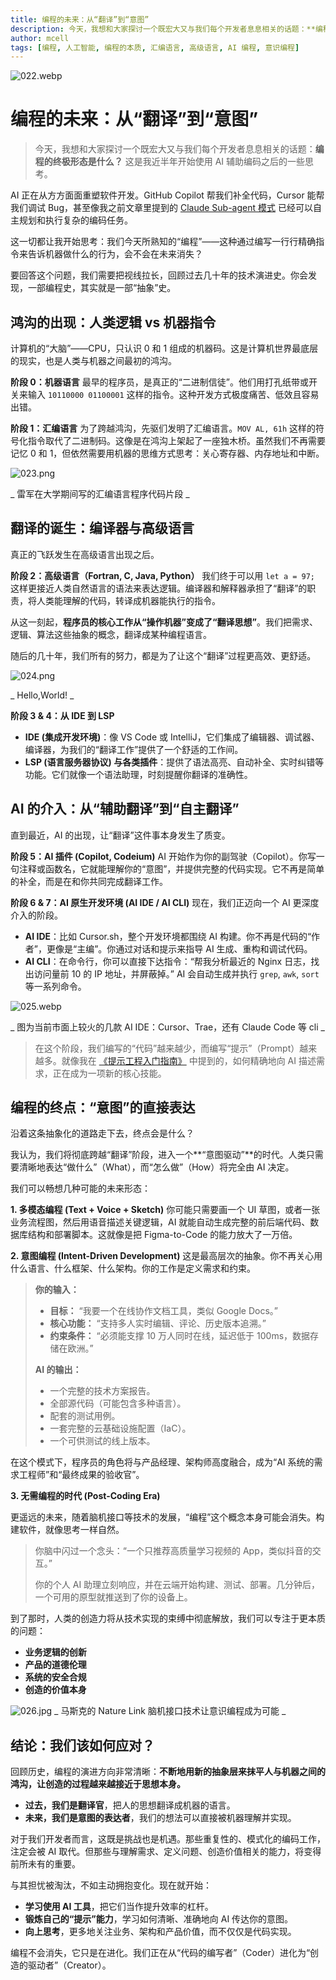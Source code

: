 ```yaml
---
title: 编程的未来：从“翻译”到“意图”
description: 今天，我想和大家探讨一个既宏大又与我们每个开发者息息相关的话题：**编程的终极形态是什么？** 这是我近半年开始使用 AI 辅助编码之后的一些思考。
author: mcell
tags: [编程, 人工智能, 编程的本质, 汇编语言, 高级语言, AI 编程, 意识编程]
---
```


![022.webp](/public/images/2025/022.webp)

# 编程的未来：从“翻译”到“意图”

> 今天，我想和大家探讨一个既宏大又与我们每个开发者息息相关的话题：**编程的终极形态是什么？** 这是我近半年开始使用 AI 辅助编码之后的一些思考。

AI 正在从方方面面重塑软件开发。GitHub Copilot 帮我们补全代码，Cursor 能帮我们调试 Bug，甚至像我之前文章里提到的 [Claude Sub-agent 模式](https://stack.mcell.top/blog/2025/12_subagent) 已经可以自主规划和执行复杂的编码任务。

这一切都让我开始思考：我们今天所熟知的“编程”——这种通过编写一行行精确指令来告诉机器做什么的行为，会不会在未来消失？

要回答这个问题，我们需要把视线拉长，回顾过去几十年的技术演进史。你会发现，一部编程史，其实就是一部“抽象”史。

## 鸿沟的出现：人类逻辑 vs 机器指令

计算机的“大脑”——CPU，只认识 0 和 1 组成的机器码。这是计算机世界最底层的现实，也是人类与机器之间最初的鸿沟。

**阶段 0：机器语言**
最早的程序员，是真正的“二进制信徒”。他们用打孔纸带或开关来输入 `10110000 01100001` 这样的指令。这种开发方式极度痛苦、低效且容易出错。

**阶段 1：汇编语言**
为了跨越鸿沟，先驱们发明了汇编语言。`MOV AL, 61h` 这样的符号化指令取代了二进制码。这像是在鸿沟上架起了一座独木桥。虽然我们不再需要记忆 0 和 1，但依然需要用机器的思维方式思考：关心寄存器、内存地址和中断。

![023.png](/public/images/2025/023.png)

\_ 雷军在大学期间写的汇编语言程序代码片段 \_

## 翻译的诞生：编译器与高级语言

真正的飞跃发生在高级语言出现之后。

**阶段 2：高级语言（Fortran, C, Java, Python）**
我们终于可以用 `let a = 97;` 这样更接近人类自然语言的语法来表达逻辑。编译器和解释器承担了“翻译”的职责，将人类能理解的代码，转译成机器能执行的指令。

从这一刻起，**程序员的核心工作从“操作机器”变成了“翻译思想”**。我们把需求、逻辑、算法这些抽象的概念，翻译成某种编程语言。

随后的几十年，我们所有的努力，都是为了让这个“翻译”过程更高效、更舒适。

![024.png](/public/images/2025/024.png)

\_ Hello,World! \_

**阶段 3 & 4：从 IDE 到 LSP**

- **IDE (集成开发环境)**：像 VS Code 或 IntelliJ，它们集成了编辑器、调试器、编译器，为我们的“翻译工作”提供了一个舒适的工作间。
- **LSP (语言服务器协议) 与各类插件**：提供了语法高亮、自动补全、实时纠错等功能。它们就像一个语法助理，时刻提醒你翻译的准确性。

## AI 的介入：从“辅助翻译”到“自主翻译”

直到最近，AI 的出现，让“翻译”这件事本身发生了质变。

**阶段 5：AI 插件 (Copilot, Codeium)**
AI 开始作为你的副驾驶（Copilot）。你写一句注释或函数名，它就能理解你的“意图”，并提供完整的代码实现。它不再是简单的补全，而是在和你共同完成翻译工作。

**阶段 6 & 7：AI 原生开发环境 (AI IDE / AI CLI)**
现在，我们正迈向一个 AI 更深度介入的阶段。

- **AI IDE**：比如 Cursor.sh，整个开发环境都围绕 AI 构建。你不再是代码的“作者”，更像是“主编”。你通过对话和提示来指导 AI 生成、重构和调试代码。
- **AI CLI**：在命令行，你可以直接下达指令：“帮我分析最近的 Nginx 日志，找出访问量前 10 的 IP 地址，并屏蔽掉。” AI 会自动生成并执行 `grep`, `awk`, `sort` 等一系列命令。

![025.webp](/public/images/2025/025.webp)

\_ 图为当前市面上较火的几款 AI IDE：Cursor、Trae，还有 Claude Code 等 cli \_

> 在这个阶段，我们编写的“代码”越来越少，而编写“提示”（Prompt）越来越多。就像我在 [《提示工程入门指南》](https://stack.mcell.top/blog/2025/11_prompt) 中提到的，如何精确地向 AI 描述需求，正在成为一项新的核心技能。

## 编程的终点：“意图”的直接表达

沿着这条抽象化的道路走下去，终点会是什么？

我认为，我们将彻底跨越“翻译”阶段，进入一个**“意图驱动”**的时代。人类只需要清晰地表达“做什么”（What），而“怎么做”（How）将完全由 AI 决定。

我们可以畅想几种可能的未来形态：

**1. 多模态编程 (Text + Voice + Sketch)**
你可能只需要画一个 UI 草图，或者一张业务流程图，然后用语音描述关键逻辑，AI 就能自动生成完整的前后端代码、数据库结构和部署脚本。这就像是把 Figma-to-Code 的能力放大了一万倍。

**2. 意图编程 (Intent-Driven Development)**
这是最高层次的抽象。你不再关心用什么语言、什么框架、什么架构。你的工作是定义需求和约束。

> **你的输入：**
>
> - **目标：** “我要一个在线协作文档工具，类似 Google Docs。”
> - **核心功能：** “支持多人实时编辑、评论、历史版本追溯。”
> - **约束条件：** “必须能支撑 10 万人同时在线，延迟低于 100ms，数据存储在欧洲。”
>
> **AI 的输出：**
>
> - 一个完整的技术方案报告。
> - 全部源代码（可能包含多种语言）。
> - 配套的测试用例。
> - 一套完整的云基础设施配置（IaC）。
> - 一个可供测试的线上版本。

在这个模式下，程序员的角色将与产品经理、架构师高度融合，成为“AI 系统的需求工程师”和“最终成果的验收官”。

**3. 无需编程的时代 (Post-Coding Era)**

更遥远的未来，随着脑机接口等技术的发展，“编程”这个概念本身可能会消失。构建软件，就像思考一样自然。

> 你脑中闪过一个念头：“一个只推荐高质量学习视频的 App，类似抖音的交互。”
>
> 你的个人 AI 助理立刻响应，并在云端开始构建、测试、部署。几分钟后，一个可用的原型就推送到了你的设备上。

到了那时，人类的创造力将从技术实现的束缚中彻底解放，我们可以专注于更本质的问题：

- **业务逻辑的创新**
- **产品的道德伦理**
- **系统的安全合规**
- **创造的价值本身**

![026.jpg](/public/images/2025/026.jpg)
\_ 马斯克的 Nature Link 脑机接口技术让意识编程成为可能 \_

## 结论：我们该如何应对？

回顾历史，编程的演进方向非常清晰：**不断地用新的抽象层来抹平人与机器之间的鸿沟，让创造的过程越来越接近于思想本身。**

- **过去，我们是翻译官**，把人的思想翻译成机器的语言。
- **未来，我们是意图的表达者**，我们的想法可以直接被机器理解并实现。

对于我们开发者而言，这既是挑战也是机遇。那些重复性的、模式化的编码工作，注定会被 AI 取代。但那些与理解需求、定义问题、创造价值相关的能力，将变得前所未有的重要。

与其担忧被淘汰，不如主动拥抱变化。现在就开始：

- **学习使用 AI 工具**，把它们当作提升效率的杠杆。
- **锻炼自己的“提示”能力**，学习如何清晰、准确地向 AI 传达你的意图。
- **向上思考**，更多地关注业务、架构和产品价值，而不仅仅是代码实现。

编程不会消失，它只是在进化。我们正在从“代码的编写者”（Coder）进化为“创造的驱动者”（Creator）。
